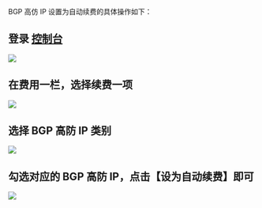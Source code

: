  BGP 高仿 IP 设置为自动续费的具体操作如下：
## 登录 [控制台](https://console.cloud.tencent.com/dayu/basic)
 ![](https://main.qcloudimg.com/raw/1edba06a6d1aae6939165bc86742198b.png)
## 在费用一栏，选择续费一项
 ![](https://main.qcloudimg.com/raw/474157bdcf539e893c02b804c2ee7d9e.png)

## 选择 BGP 高防 IP 类别
 ![](https://main.qcloudimg.com/raw/ec93b1ba2fc5d33ac66be4e05f2aa148.png)
## 勾选对应的 BGP 高防 IP，点击【设为自动续费】即可
 ![](https://main.qcloudimg.com/raw/8a8771be439d6a6c5b277f0ad98db799.png)
  
